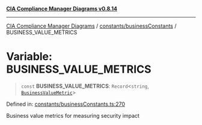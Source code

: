 [**CIA Compliance Manager Diagrams v0.8.14**](../../../README.md)

***

[CIA Compliance Manager Diagrams](../../../modules.md) / [constants/businessConstants](../README.md) / BUSINESS\_VALUE\_METRICS

# Variable: BUSINESS\_VALUE\_METRICS

> `const` **BUSINESS\_VALUE\_METRICS**: `Record`\<`string`, [`BusinessValueMetric`](../../../types/businessImpact/interfaces/BusinessValueMetric.md)\>

Defined in: [constants/businessConstants.ts:270](https://github.com/Hack23/cia-compliance-manager/blob/257dd569f432a46611a1746c832a7e3d29232229/src/constants/businessConstants.ts#L270)

Business value metrics for measuring security impact
